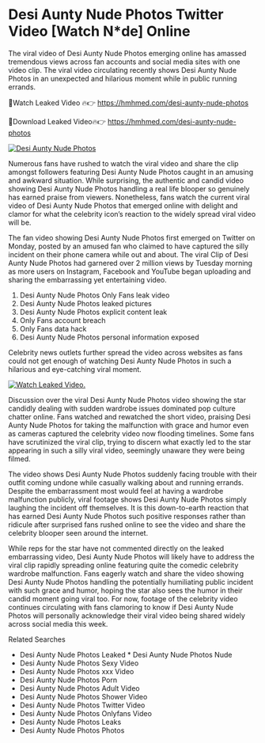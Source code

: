 ﻿# Desi Aunty Nude Photos Twitter Video [Watch N*de] Online

The viral video of ﻿Desi Aunty Nude Photos emerging online has amassed tremendous views across fan accounts and social media sites with one video clip. The viral video circulating recently shows ﻿Desi Aunty Nude Photos in an unexpected and hilarious moment while in public running errands. 

🔴Watch Leaked Video 🔥👉  https://hmhmed.com/desi-aunty-nude-photos 

🔴Download Leaked Video🔥👉  https://hmhmed.com/desi-aunty-nude-photos 

[![Desi Aunty Nude Photos](https://i.imgur.com/dJHk4Zq.gif)](https://hmhmed.com/desi-aunty-nude-photos)

Numerous fans have rushed to watch the viral video and share the clip amongst followers featuring ﻿Desi Aunty Nude Photos caught in an amusing and awkward situation. While surprising, the authentic and candid video showing ﻿Desi Aunty Nude Photos handling a real life blooper so genuinely has earned praise from viewers. Nonetheless, fans watch the current viral video of ﻿Desi Aunty Nude Photos that emerged online with delight and clamor for what the celebrity icon’s reaction to the widely spread viral video will be.

The fan video showing ﻿Desi Aunty Nude Photos first emerged on Twitter on Monday, posted by an amused fan who claimed to have captured the silly incident on their phone camera while out and about. The viral Clip of ﻿Desi Aunty Nude Photos had garnered over 2 million views by Tuesday morning as more users on Instagram, Facebook and YouTube began uploading and sharing the embarrassing yet entertaining video. 

1. ﻿Desi Aunty Nude Photos Only Fans leak video
2. ﻿Desi Aunty Nude Photos leaked pictures
3. ﻿Desi Aunty Nude Photos explicit content leak
4. Only Fans account breach
5. Only Fans data hack
6. ﻿Desi Aunty Nude Photos personal information exposed

Celebrity news outlets further spread the video across websites as fans could not get enough of watching ﻿Desi Aunty Nude Photos in such a hilarious and eye-catching viral moment. 

[![Watch Leaked Video.](https://miro.medium.com/v2/resize:fit:828/format:webp/1*cilzJN44JGOrTw9NJCrNHA.gif "Watch Leaked Video")](https://hmhmed.com/desi-aunty-nude-photos)

Discussion over the viral ﻿Desi Aunty Nude Photos video showing the star candidly dealing with sudden wardrobe issues dominated pop culture chatter online. Fans watched and rewatched the short video, praising ﻿Desi Aunty Nude Photos for taking the malfunction with grace and humor even as cameras captured the celebrity video now flooding timelines. Some fans have scrutinized the viral clip, trying to discern what exactly led to the star appearing in such a silly viral video, seemingly unaware they were being filmed.

The video shows ﻿Desi Aunty Nude Photos suddenly facing trouble with their outfit coming undone while casually walking about and running errands. Despite the embarrassment most would feel at having a wardrobe malfunction publicly, viral footage shows ﻿Desi Aunty Nude Photos simply laughing the incident off themselves. It is this down-to-earth reaction that has earned ﻿Desi Aunty Nude Photos such positive responses rather than ridicule after surprised fans rushed online to see the video and share the celebrity blooper seen around the internet.  

While reps for the star have not commented directly on the leaked embarrassing video, ﻿Desi Aunty Nude Photos will likely have to address the viral clip rapidly spreading online featuring quite the comedic celebrity wardrobe malfunction. Fans eagerly watch and share the video showing ﻿Desi Aunty Nude Photos handling the potentially humiliating public incident with such grace and humor, hoping the star also sees the humor in their candid moment going viral too. For now, footage of the celebrity video continues circulating with fans clamoring to know if ﻿Desi Aunty Nude Photos will personally acknowledge their viral video being shared widely across social media this week.

Related Searches
* ﻿Desi Aunty Nude Photos Leaked
﻿* Desi Aunty Nude Photos Nude
* ﻿Desi Aunty Nude Photos Sexy Video
* ﻿Desi Aunty Nude Photos xxx Video
* ﻿Desi Aunty Nude Photos Porn
* ﻿Desi Aunty Nude Photos Adult Video
* ﻿Desi Aunty Nude Photos Shower Video
* ﻿Desi Aunty Nude Photos Twitter Video
* ﻿Desi Aunty Nude Photos Onlyfans Video
* ﻿Desi Aunty Nude Photos Leaks
* ﻿Desi Aunty Nude Photos Photos
